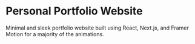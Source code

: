 # Personal Portfolio Website

Minimal and sleek portfolio website built using React, Next.js, and Framer Motion for a majority of the animations.
